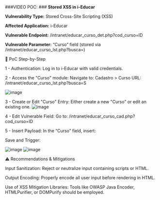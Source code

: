###VIDEO POC:  ###
**Stored XSS in i-Educar**

**Vulnerability Type:** Stored Cross-Site Scripting (XSS)

**Affected Application:** i-Educar

**Vulnerable Endpoint:** /intranet/educar_curso_det.php?cod_curso=ID

**Vulnerable Parameter:** “Curso” field (stored via /intranet/educar_curso_lst.php?busca=)

🔧 PoC Step-by-Step

1 - Authentication:
Log in to i-Educar with valid credentials.

2 - Access the "Curso" module:
Navigate to:
Cadastro > Curso
URL: /intranet/educar_curso_lst.php?busca=S

![image](https://github.com/user-attachments/assets/1d83b270-1975-44eb-845a-0fd33e8742a5)


3 - Create or Edit "Curso" Entry:
Either create a new "Curso" or edit an existing one.
![image](https://github.com/user-attachments/assets/28021473-bdac-4135-8dfe-09992afbb861)


4  - Edit Vulnerable Field:
Go to:
/intranet/educar_curso_cad.php?cod_curso=ID

5 - Insert Payload:
In the “Curso” field, insert:

<script>alert('PoC VulDB i-Educar Pacxxx')</script>
Save and Trigger:

![image](https://github.com/user-attachments/assets/e8dd9133-aa06-46d1-8db5-ce544d8c0589)
![image](https://github.com/user-attachments/assets/b9192971-dd94-4f8e-8640-6b6c6550f0e9)


⚠️ Recommendations & Mitigations

Input Sanitization: Reject or neutralize input containing scripts or HTML.

Output Encoding: Properly encode all user input before rendering in HTML.

Use of XSS Mitigation Libraries: Tools like OWASP Java Encoder, HTMLPurifier, or DOMPurify should be employed.
